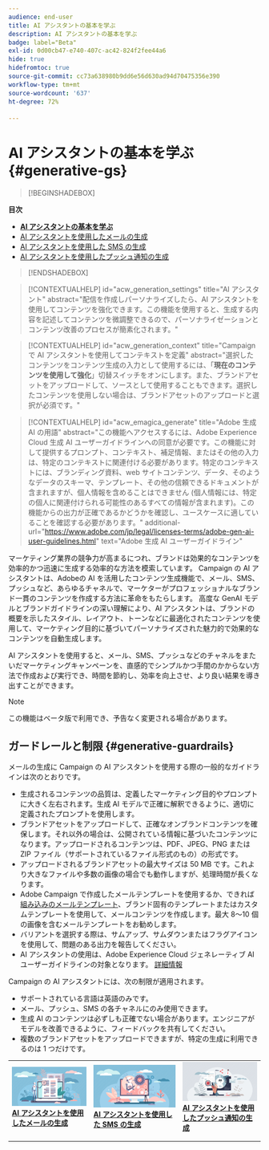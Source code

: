 ```yaml
---
audience: end-user
title: AI アシスタントの基本を学ぶ
description: AI アシスタントの基本を学ぶ
badge: label="Beta"
exl-id: 0d00cb47-e740-407c-ac42-824f2fee44a6
hide: true
hidefromtoc: true
source-git-commit: cc73a638980b9dd6e56d630ad94d70475356e390
workflow-type: tm+mt
source-wordcount: '637'
ht-degree: 72%

---
```


# AI アシスタントの基本を学ぶ {#generative-gs}

>[!BEGINSHADEBOX]

**目次**

* **[AI アシスタントの基本を学ぶ](generative-gs.md)**
* [AI アシスタントを使用したメールの生成](generative-content.md)
* [AI アシスタントを使用した SMS の生成](generative-sms.md)
* [AI アシスタントを使用したプッシュ通知の生成](generative-push.md)

>[!ENDSHADEBOX]

>[!CONTEXTUALHELP]
>id="acw_generation_settings"
>title="AI アシスタント"
>abstract="配信を作成しパーソナライズしたら、AI アシスタントを使用してコンテンツを強化できます。この機能を使用すると、生成する内容を記述してコンテンツを微調整できるので、パーソナライゼーションとコンテンツ改善のプロセスが簡素化されます。"


>[!CONTEXTUALHELP]
>id="acw_generation_context"
>title="Campaign で AI アシスタントを使用してコンテキストを定義"
>abstract="選択したコンテンツをコンテンツ生成の入力として使用するには、「**現在のコンテンツを使用して強化**」切替スイッチをオンにします。また、ブランドアセットをアップロードして、ソースとして使用することもできます。選択したコンテンツを使用しない場合は、ブランドアセットのアップロードと選択が必須です。"


>[!CONTEXTUALHELP]
>id="acw_emagica_generate"
>title="Adobe 生成 AI の用語"
>abstract="この機能へアクセスするには、Adobe Experience Cloud 生成 AI ユーザーガイドラインへの同意が必要です。この機能に対して提供するプロンプト、コンテキスト、補足情報、またはその他の入力は、特定のコンテキストに関連付ける必要があります。特定のコンテキストには、ブランディング資料、web サイトコンテンツ、データ、そのようなデータのスキーマ、テンプレート、その他の信頼できるドキュメントが含まれますが、個人情報を含めることはできません (個人情報には、特定の個人に関連付けられる可能性のあるすべての情報が含まれます)。この機能からの出力が正確であるかどうかを確認し、ユースケースに適していることを確認する必要があります。"
>additional-url="https://www.adobe.com/jp/legal/licenses-terms/adobe-gen-ai-user-guidelines.html" text="Adobe 生成 AI ユーザーガイドライン"

マーケティング業界の競争力が高まるにつれ、ブランドは効果的なコンテンツを効率的かつ迅速に生成する効率的な方法を模索しています。 Campaign の AI アシスタントは、Adobeの AI を活用したコンテンツ生成機能で、メール、SMS、プッシュなど、あらゆるチャネルで、マーケターがプロフェッショナルなブランド一貫のコンテンツを作成する方法に革命をもたらします。 高度な GenAI モデルとブランドガイドラインの深い理解により、AI アシスタントは、ブランドの概要を示したスタイル、レイアウト、トーンなどに最適化されたコンテンツを使用して、マーケティング目的に基づいてパーソナライズされた魅力的で効果的なコンテンツを自動生成します。

AI アシスタントを使用すると、メール、SMS、プッシュなどのチャネルをまたいだマーケティングキャンペーンを、直感的でシンプルかつ手間のかからない方法で作成および実行でき、時間を節約し、効率を向上させ、より良い結果を導き出すことができます。

>[!NOTE]
>
>この機能はベータ版で利用でき、予告なく変更される場合があります。

## ガードレールと制限 {#generative-guardrails}

メールの生成に Campaign の AI アシスタントを使用する際の一般的なガイドラインは次のとおりです。

* 生成されるコンテンツの品質は、定義したマーケティング目的やプロンプトに大きく左右されます。生成 AI モデルで正確に解釈できるように、適切に定義されたプロンプトを使用します。 
* ブランドアセットをアップロードして、正確なオンブランドコンテンツを確保します。それ以外の場合は、公開されている情報に基づいたコンテンツになります。アップロードされるコンテンツは、PDF、JPEG、PNG または ZIP ファイル（サポートされているファイル形式のもの）の形式です。
* アップロードされるブランドアセットの最大サイズは 50 MB です。これより大きなファイルや多数の画像の場合でも動作しますが、処理時間が長くなります。
* Adobe Campaign で作成したメールテンプレートを使用するか、できれば[組み込みのメールテンプレート](../email/create-email-templates.md)、ブランド固有のテンプレートまたはカスタムテンプレートを使用して、メールコンテンツを作成します。最大 8～10 個の画像を含むメールテンプレートをお勧めします。
* バリアントを選択する際は、サムアップ、サムダウンまたはフラグアイコンを使用して、問題のある出力を報告してください。
* AI アシスタントの使用は、Adobe Experience Cloud ジェネレーティブ AI ユーザーガイドラインの対象となります。 [詳細情報](https://www.adobe.com/jp/legal/licenses-terms/adobe-gen-ai-user-guidelines.html)

Campaign の AI アシスタントには、次の制限が適用されます。

* サポートされている言語は英語のみです。
* メール、プッシュ、SMS の各チャネルにのみ使用できます。
* 生成 AI のコンテンツは必ずしも正確でない場合があります。エンジニアがモデルを改善できるように、フィードバックを共有してください。
* 複数のブランドアセットをアップロードできますが、特定の生成に利用できるのは 1 つだけです。

<table style="table-layout:fixed"><tr style="border: 0;">
<td>
<a href="generative-content.md">
<img alt="メール生成" src="assets/do-not-localize/text-genai.jpeg">
</a>
<div>
<a href="generative-content.md"><strong>AI アシスタントを使用したメールの生成</strong></a>
</div>
<p>
</td>
<td>
<a href="generative-sms.md">
<img alt="SMS の生成" src="assets/do-not-localize/image-genai.jpeg">
</a>
<div><a href="generative-sms.md"><strong>AI アシスタントを使用した SMS の生成</strong>
</div>
<p>
</td>
<td>
<a href="generative-push.md">
<img alt="プッシュの生成" src="assets/do-not-localize/email-genai.jpeg">
</a>
<div>
<a href="generative-push.md"><strong>AI アシスタントを使用したプッシュ通知の生成</strong></a>
</div>
<p></td>
</tr></table>
